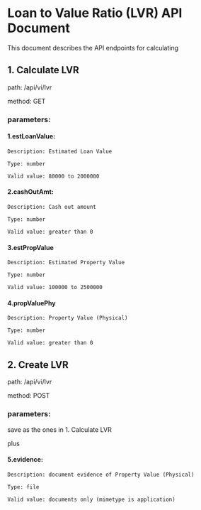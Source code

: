 # Loan to Value Ratio (LVR) API Document

This document describes the API endpoints for calculating

## 1. Calculate LVR

path: /api/vi/lvr

method: GET

### parameters:

#### 1.estLoanValue:

    Description: Estimated Loan Value

    Type: number

    Valid value: 80000 to 2000000

#### 2.cashOutAmt:

    Description: Cash out amount

    Type: number

    Valid value: greater than 0

#### 3.estPropValue

    Description: Estimated Property Value

    Type: number

    Valid value: 100000 to 2500000

#### 4.propValuePhy

    Description: Property Value (Physical)

    Type: number

    Valid value: greater than 0

## 2. Create LVR

path: /api/vi/lvr

method: POST

### parameters:

save as the ones in 1. Calculate LVR

plus

#### 5.evidence:

    Description: document evidence of Property Value (Physical)

    Type: file

    Valid value: documents only (mimetype is application)
